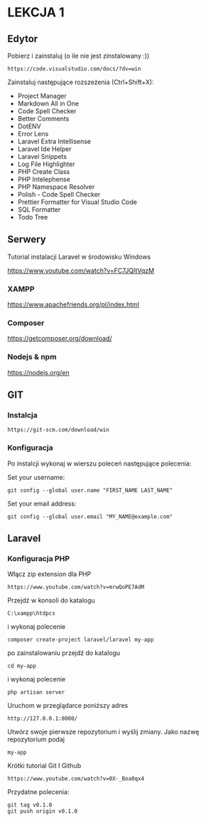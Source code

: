# LEKCJA 1

## Edytor

Pobierz i zainstaluj (o ile nie jest zinstalowany :))
```
https://code.visualstudio.com/docs/?dv=win
```

Zainstaluj następujące rozszeżenia (Ctrl+Shift+X):

- Project Manager
- Markdown All in One
- Code Spell Checker
- Better Comments
- DotENV
- Error Lens
- Laravel Extra Intellisense
- Laravel Ide Helper
- Laravel Snippets
- Log File Highlighter
- PHP Create Class
- PHP Intelephense 
- PHP Namespace Resolver
- Polish - Code Spell Checker
- Prettier Formatter for Visual Studio Code
- SQL Formatter
- Todo Tree

## Serwery

Tutorial instalacji Laravel w środowisku Windows

https://www.youtube.com/watch?v=FC7JQItVqzM

### XAMPP 

https://www.apachefriends.org/pl/index.html

### Composer

https://getcomposer.org/download/

### Nodejs & npm

https://nodejs.org/en

## GIT

### Instalcja

```
https://git-scm.com/download/win
```

### Konfiguracja

Po instalcji wykonaj w wierszu poleceń następujące polecenia:

Set your username: 
```
git config --global user.name "FIRST_NAME LAST_NAME"
```
Set your email address: 
```
git config --global user.email "MY_NAME@example.com"
```

## Laravel

### Konfiguracja PHP

Włącz zip extension dla PHP

```
https://www.youtube.com/watch?v=mrwQoPE7AdM
```

Przejdź w konsoli do katalogu

```
C:\xampp\htdpcs
```

i wykonaj polecenie

```
composer create-project laravel/laravel my-app
```

po zainstalowaniu przejdź do katalogu

```
cd my-app
```

i wykonaj polecenie

```
php artisan server
```
Uruchom w przeglądarce poniższy adres

```
http://127.0.0.1:8000/
```

Utwórz swoje pierwsze repozytorium i wyślij zmiany. Jako nazwę repozytorium podaj 

```
my-app
```
Krótki tutorial Git I Github
```
https://www.youtube.com/watch?v=0X-_Boa0qx4
```

Przydatne polecenia:

```
git tag v0.1.0
git push origin v0.1.0
```